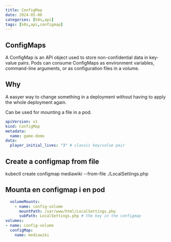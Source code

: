 ```yaml
---
title: ConfigMap
date: 2024-05-06
categories: [k8s,api]
tags: [k8s,api,configmap]
---
```


## ConfigMaps
A ConfigMap is an API object used to store non-confidential data in key-value pairs. Pods can consume ConfigMaps as environment variables, command-line arguments, or as configuration files in a volume.

## Why
A easyer way to change something in a deployment without having to apply the whole deployment again.

Can be used for mounting a file in a pod.

```yaml
apiVersion: v1
kind: ConfigMap
metadata:
  name: game-demo
data:
  player_initial_lives: "3" # classic key/value pair
```

## Create a configmap from file

kubectl create configmap mediawiki --from-file ./LocalSettings.php

## Mounta en configmap i en pod

```yaml
  volumeMounts:
    - name: config-volume
      mountPath: /var/www/html/LocalSettings.php
      subPath: LocalSettings.php # the key in the configmap
volumes:
- name: config-volume
  configMap:
    name: mediawiki
```

